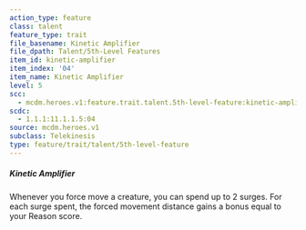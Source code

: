 ```yaml
---
action_type: feature
class: talent
feature_type: trait
file_basename: Kinetic Amplifier
file_dpath: Talent/5th-Level Features
item_id: kinetic-amplifier
item_index: '04'
item_name: Kinetic Amplifier
level: 5
scc:
  - mcdm.heroes.v1:feature.trait.talent.5th-level-feature:kinetic-amplifier
scdc:
  - 1.1.1:11.1.1.5:04
source: mcdm.heroes.v1
subclass: Telekinesis
type: feature/trait/talent/5th-level-feature
---
```


##### Kinetic Amplifier

Whenever you force move a creature, you can spend up to 2 surges. For each surge spent, the forced movement distance gains a bonus equal to your Reason score.
